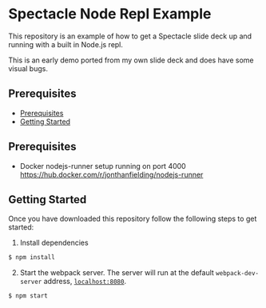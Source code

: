 # Spectacle Node Repl Example

This repository is an example of how to get a Spectacle slide deck up and running with a built in Node.js repl.

This is an early demo ported from my own slide deck and does have some visual bugs.

## Prerequisites

- [Prerequisites](#prerequisites)
- [Getting Started](#getting-started)

## Prerequisites

- Docker nodejs-runner setup running on port 4000 https://hub.docker.com/r/jonthanfielding/nodejs-runner

## Getting Started

Once you have downloaded this repository follow the following steps to get started:

1. Install dependencies

```sh
$ npm install
```

2. Start the webpack server. The server will run at the default `webpack-dev-server` address, [`localhost:8080`](http://localhost:8080).

```sh
$ npm start
```
